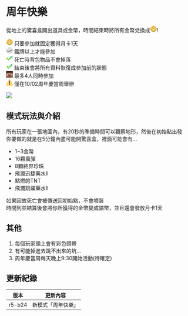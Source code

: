 # 周年快樂

從地上的驚喜盒開出道具或金幣，時間結束時將所有金幣兌換成<img src="https://github.com/CatBudMC/ResourcePack/blob/master/assets/minecraft/textures/emoji/currency.png?raw=true" width="18" height="18"/>!

<img src="https://github.com/CatBudMC/ResourcePack/blob/master/assets/minecraft/textures/emoji/currency.png?raw=true" width="18" height="18"/> 只要參加就固定獲得月卡1天  
<img src="https://github.com/CatBudMC/ResourcePack/blob/master/assets/minecraft/textures/item/menu/rank/iron_rank.png?raw=true" width="18" height="18"/> 鐵牌以上才能參加  
<img src="https://github.com/CatBudMC/ResourcePack/blob/master/assets/minecraft/textures/emoji/check.png?raw=true" width="18" height="18"/> 死亡時背包物品不會掉落  
<img src="https://github.com/CatBudMC/ResourcePack/blob/master/assets/minecraft/textures/emoji/check.png?raw=true" width="18" height="18"/> 結束後會將所有資料恢復成參加前的狀態  
<img src="https://github.com/CatBudMC/ResourcePack/blob/master/assets/minecraft/textures/emoji/mob/steve.png?raw=true" width="18" height="18"/> 最多4人同時參加  
<img src="https://github.com/CatBudMC/ResourcePack/blob/master/assets/minecraft/textures/emoji/warning.png?raw=true" width="18" height="18"/> 僅在10/02周年慶當周舉辦  

<img src="https://cdn.discordapp.com/attachments/1278590591734779904/1413320997519495310/aaaaaaaaaaaaaaaaaaa.png?ex=68bb8140&is=68ba2fc0&hm=8540e88800988f8030defb3f8554c6c1a40153c0f7a069f527c6c70de4f5545b&">

## 模式玩法與介紹

所有玩家在一張地圖內，有20秒的準備時間可以觀察地形，然後在初始點出發  
你要做的就是在5分鐘內盡可能開驚喜盒，裡面可能會有...

- 1~3金幣
- 16顆風彈
- 8顆終界珍珠
- 飛濺迅捷藥水II
- 點燃的TNT
- 飛濺跳躍藥水II

如果因故死亡會被傳送回初始點，不會噴裝  
時間到並結算後會將你所獲得的金幣變成貓幣，並且還會發放月卡1天

## 其他

1. 每個玩家頭上會有彩色頭帶
2. 有可能掉進去跳不出來的坑...
3. 周年慶當周每天晚上9:30開始活動(待確定)

## 更新紀錄

|版本|更新內容|
|:---:|:---:|
|r5-b24|新模式「周年快樂」|
<!-- markdownlint-disable-file MD033 MD045 -->  